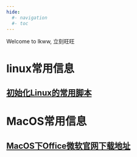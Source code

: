 ```yaml
---
hide:
  #- navigation
  #- toc
---
```



Welcome to lkww, 立刻旺旺

# linux常用信息

## [初始化Linux的常用脚本](Linux/myssh.md)

# MacOS常用信息

## [MacOS下Office微软官网下载地址](MacOS/office.md)